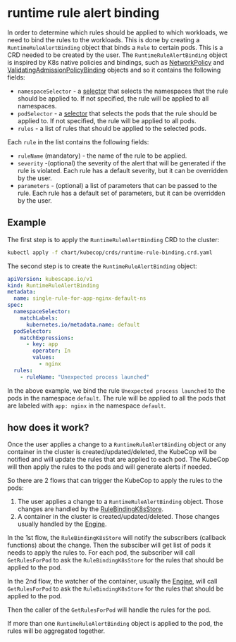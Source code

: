 # runtime rule  alert binding 
In order to determine which rules should be applied to which workloads, we need to bind the rules to the workloads. This is done by creating a `RuntimeRuleAlertBinding` object that binds a `Rule` to certain pods.
This is a CRD needed to be created by the user. The `RuntimeRuleAlertBinding` object is inspired by K8s native policies and bindings, such as [NetworkPolicy](https://kubernetes.io/docs/concepts/services-networking/network-policies/#networkpolicy-resource) and [ValidatingAdmissionPolicyBinding](https://www.armosec.io/glossary/kubernetes-validation-admission-policies/) objects and so it contains the following fields:
- `namespaceSelector` - a [selector](https://kubernetes.io/docs/concepts/overview/working-with-objects/labels/#resources-that-support-set-based-requirements) that selects the namespaces that the rule should be applied to. If not specified, the rule will be applied to all namespaces.
- `podSelector` - a [selector](https://kubernetes.io/docs/concepts/overview/working-with-objects/labels/#resources-that-support-set-based-requirements) that selects the pods that the rule should be applied to. If not specified, the rule will be applied to all pods.
- `rules` - a list of rules that should be applied to the selected pods.

Each `rule` in the list contains the following fields:
- `ruleName` (mandatory) - the name of the rule to be applied.
- `severity` -(optional) the severity of the alert that will be generated if the rule is violated. Each rule has a default severity, but it can be overridden by the user.
- `parameters` - (optional) a list of parameters that can be passed to the rule. Each rule has a default set of parameters, but it can be overridden by the user.

## Example
The first step is to apply the `RuntimeRuleAlertBinding` CRD to the cluster:
```bash
kubectl apply -f chart/kubecop/crds/runtime-rule-binding.crd.yaml
```
The second step is to create the `RuntimeRuleAlertBinding` object:
```yaml
apiVersion: kubescape.io/v1
kind: RuntimeRuleAlertBinding
metadata:
  name: single-rule-for-app-nginx-default-ns
spec:
  namespaceSelector:
    matchLabels:
      kubernetes.io/metadata.name: default
  podSelector:
    matchExpressions:
      - key: app
        operator: In
        values:
          - nginx
  rules:
    - ruleName: "Unexpected process launched"

```

In the above example, we bind the rule `Unexpected process launched` to the pods in the namespace `default`. The rule will be applied to all the pods that are labeled with `app: nginx` in the namespace `default`.

## how does it work?
Once the user applies a change to a `RuntimeRuleAlertBinding` object or any container in the cluster is created/updated/deleted, the KubeCop will be notified and will update the rules that are applied to each pod. The KubeCop will then apply the rules to the pods and will generate alerts if needed.

So there are 2 flows that can trigger the KubeCop to apply the rules to the pods:
1. The user applies a change to a `RuntimeRuleAlertBinding` object. Those changes are handled by the [RuleBindingK8sStore](store.go#L195).
2. A container in the cluster is created/updated/deleted. Those changes usually handled by the [Engine](../engine/engine.go#L20).

In the 1st flow, the `RuleBindingK8sStore` will notify the subscribers (callback functions) about the change.
Then the subsciber will get list of pods it needs to apply the rules to.
For each pod, the subscriber will call `GetRulesForPod` to ask the `RuleBindingK8sStore` for the rules that should be applied to the pod.

In the 2nd flow, the watcher of the container, usually the [Engine](../engine/engine.go#L20), will call `GetRulesForPod` to ask the `RuleBindingK8sStore` for the rules that should be applied to the pod.

Then the caller of the `GetRulesForPod` will handle the rules for the pod.

If more than one `RuntimeRuleAlertBinding` object is applied to the pod, the rules will be aggregated together.